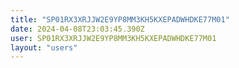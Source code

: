 ```yaml
---
title: "SP01RX3XRJJW2E9YP8MM3KH5KXEPADWHDKE77M01"
date: 2024-04-08T23:03:45.390Z
user: SP01RX3XRJJW2E9YP8MM3KH5KXEPADWHDKE77M01
layout: "users"
---
```

    